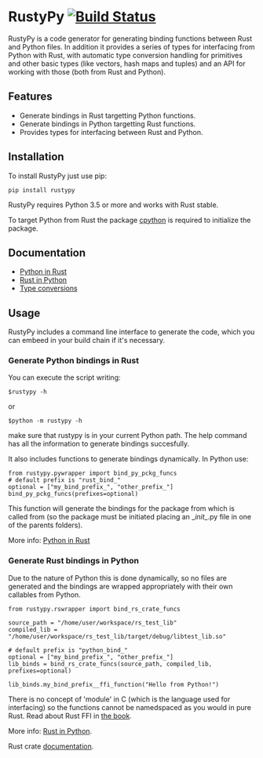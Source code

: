 # RustyPy [![Build Status](https://travis-ci.org/iduartgomez/rustypy.svg?branch=master)](https://travis-ci.org/iduartgomez/rustypy)
RustyPy is a code generator for generating binding functions between Rust and
Python files. In addition it provides a series of types for interfacing from
Python with Rust, with automatic type conversion handling for primitives and
other basic types (like vectors, hash maps and tuples) and an API for working
with those (both from Rust and Python).

## Features
- Generate bindings in Rust targetting Python functions.
- Generate bindings in Python targetting Rust functions.
- Provides types for interfacing between Rust and Python.

## Installation
To install RustyPy just use pip:
```
pip install rustypy
```
RustyPy requires Python 3.5 or more and works with Rust stable.

To target Python from Rust the package [cpython](https://github.com/dgrunwald/rust-cpython)
is required to initialize the package.

## Documentation
* [Python in Rust](https://github.com/iduartgomez/rustypy/wiki/Python-in-Rust)
* [Rust in Python](https://github.com/iduartgomez/rustypy/wiki/Rust-in-Python)
* [Type conversions](https://github.com/iduartgomez/rustypy/wiki/Type-conversions)

## Usage
RustyPy includes a command line interface to generate the code, which you can
embeed in your build chain if it's necessary.

### Generate Python bindings in Rust
You can execute the script writing:
```
$rustypy -h
```
or
```
$python -m rustypy -h
```
make sure that rustypy is in your current Python path. The help command has
all the information to generate bindings succesfully.

It also includes functions to generate bindings dynamically. In Python use:
```
from rustypy.pywrapper import bind_py_pckg_funcs
# default prefix is "rust_bind_"
optional = ["my_bind_prefix_", "other_prefix_"]
bind_py_pckg_funcs(prefixes=optional)
```
This function will generate the bindings for the package from which is
called from (so the package must be initiated placing an  \__init__.py file in
one of the parents folders).

More info: [Python in Rust](https://github.com/iduartgomez/rustypy/wiki/Python-in-Rust)

### Generate Rust bindings in Python
Due to the nature of Python this is done dynamically, so no files
are generated and the bindings are wrapped appropriately with their own callables
from Python.

```
from rustypy.rswrapper import bind_rs_crate_funcs

source_path = "/home/user/workspace/rs_test_lib"
compiled_lib = "/home/user/workspace/rs_test_lib/target/debug/libtest_lib.so"

# default prefix is "python_bind_"
optional = ["my_bind_prefix_", "other_prefix_"]
lib_binds = bind_rs_crate_funcs(source_path, compiled_lib, prefixes=optional)

lib_binds.my_bind_prefix__ffi_function("Hello from Python!")
```

There is no concept of 'module' in C (which is the language used for interfacing)
so the functions cannot be namedspaced as you would in pure Rust. Read about
Rust FFI in [the book](https://doc.rust-lang.org/stable/book/ffi.html).

More info: [Rust in Python](https://github.com/iduartgomez/rustypy/wiki/Rust-in-Python).

Rust crate [documentation](https://iduartgomez.github.io/rustypy/).
